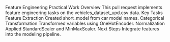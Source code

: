 Feature Engineering Practical Work
Overview
This pull request implements feature engineering tasks on the vehicles_dataset_upd.csv data.
Key Tasks
Feature Extraction
Created short_model from car model names.
Categorical Transformation
Transformed variables using OneHotEncoder.
Normalization
Applied StandardScaler and MinMaxScaler.
Next Steps
Integrate features into the modeling pipeline.
